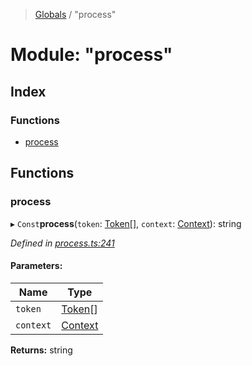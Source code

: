 > [Globals](../README.md) / "process"

# Module: "process"

## Index

### Functions

- [process](_process_.md#process)

## Functions

### process

▸ `Const`**process**(`token`: [Token](_index_.md#token)[], `context`: [Context](../interfaces/_context_.context.md)): string

_Defined in [process.ts:241](https://github.com/kenoxa/beamwind/blob/main/packages/beamwind/src/process.ts#L241)_

#### Parameters:

| Name      | Type                                          |
| --------- | --------------------------------------------- |
| `token`   | [Token](_index_.md#token)[]                   |
| `context` | [Context](../interfaces/_context_.context.md) |

**Returns:** string
